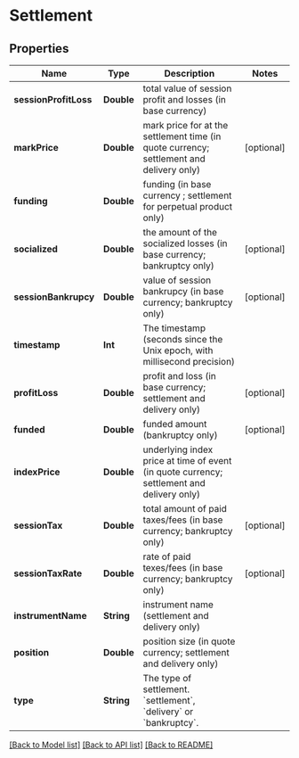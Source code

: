 # Settlement

## Properties
Name | Type | Description | Notes
------------ | ------------- | ------------- | -------------
**sessionProfitLoss** | **Double** | total value of session profit and losses (in base currency) | 
**markPrice** | **Double** | mark price for at the settlement time (in quote currency; settlement and delivery only) | [optional] 
**funding** | **Double** | funding (in base currency ; settlement for perpetual product only) | 
**socialized** | **Double** | the amount of the socialized losses (in base currency; bankruptcy only) | [optional] 
**sessionBankrupcy** | **Double** | value of session bankrupcy (in base currency; bankruptcy only) | [optional] 
**timestamp** | **Int** | The timestamp (seconds since the Unix epoch, with millisecond precision) | 
**profitLoss** | **Double** | profit and loss (in base currency; settlement and delivery only) | [optional] 
**funded** | **Double** | funded amount (bankruptcy only) | [optional] 
**indexPrice** | **Double** | underlying index price at time of event (in quote currency; settlement and delivery only) | 
**sessionTax** | **Double** | total amount of paid taxes/fees (in base currency; bankruptcy only) | [optional] 
**sessionTaxRate** | **Double** | rate of paid texes/fees (in base currency; bankruptcy only) | [optional] 
**instrumentName** | **String** | instrument name (settlement and delivery only) | 
**position** | **Double** | position size (in quote currency; settlement and delivery only) | 
**type** | **String** | The type of settlement. &#x60;settlement&#x60;, &#x60;delivery&#x60; or &#x60;bankruptcy&#x60;. | 

[[Back to Model list]](../README.md#documentation-for-models) [[Back to API list]](../README.md#documentation-for-api-endpoints) [[Back to README]](../README.md)


